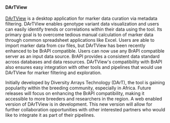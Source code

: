#### DArTView

<!-- Moses N -->
[DArTView](https://software.kddart.com/kdxplore/dartview/dartviewdocs/KDXplore-DartView.html) is a desktop application for marker data curation via metadata filtering. DArTView enables genotype variant data visualization and users can easily identify trends or correlations within their data using the tool. Its primary goal is to overcome tedious manual calculation of marker data through common spreadsheet applications like Excel. Users are able to import marker data from csv files, but DArTView has been recently enhanced to be BrAPI compatible. Users can now use any BrAPI compatible server as an input data source. BrAPI provides a consistent data standard across databases and data resources. DArTView's compatibility with BrAPI also ensures easy integration with other tools and pipelines that would use DArTView for marker filtering and exploration.

Initially developed by Diversity Arrays Technology (DArT), the tool is gaining popularity within the breeding community, especially in Africa. Future releases will focus on enhancing the BrAPI compatibility, making it accessible to more breeders and researchers in the region. A web enabled version of DArTView is in development. This new version will allow for further collaboration opportunities with other interested partners who would like to integrate it as part of their pipelines.
